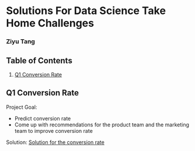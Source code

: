 #  Solutions For Data Science Take Home Challenges
### Ziyu Tang 

## Table of Contents

1. [Q1 Conversion Rate](#conversion_rate)

## <a name="conversion_rate"></a>Q1 Conversion Rate
Project Goal:
- Predict conversion rate
- Come up with recommendations for the product team and the marketing team to improve conversion rate

Solution:
[Solution for the conversion rate](https://github.com/ZiyuTang/Data_Challenge_Solution/tree/main/Conversion%20Rate "Conversion Rate Solution")


